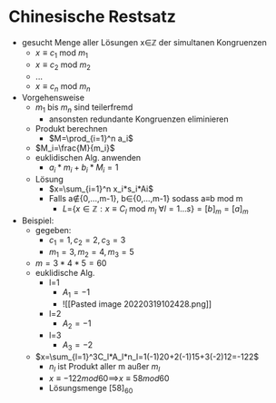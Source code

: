 # Chinesische Restsatz
+ gesucht Menge aller Lösungen x∈ℤ der simultanen Kongruenzen
	+  $x≡c_1$ mod $m_1$	 
	+  $x≡c_2$ mod $m_2$	
	+  ...
	+  $x≡c_n$ mod $m_n$
+  Vorgehensweise
	+  $m_1$ bis $m_n$ sind teilerfremd
		+  ansonsten redundante Kongruenzen eliminieren
	+  Produkt berechnen
		+ $M=\prod_{i=1}^n a_i$
	+ $M_i=\frac{M}{m_i}$
	+ euklidischen Alg. anwenden
		+ $a_i*m_i+b_i*M_i=1$
	+ Lösung
		+ $x=\sum_{i=1}^n x_i*s_i*Ai$
		+ Falls a∉{0,...,m-1}, b∈{0,...,m-1} sodass a≡b mod m
			+ $L=${$x∈ℤ: x≡C_l$ mod $m_l$ $∀l=1...s$}$=[b]_m=[a]_m$ 
+ Beispiel:
	+ gegeben:
		+ $c_1=1, c_2=2, c_3=3$
		+ $m_1=3, m_2=4, m_3=5$
	+ $m=3*4*5=60$
	+ euklidische Alg.
		+ l=1
			+ $A_1=-1$
			+ ![[Pasted image 20220319102428.png]]
		+ l=2
			+ $A_2=-1$
		+ l=3
			+ $A_3=-2$
	+ $x=\sum_{l=1}^3C_l*A_l*n_l=1(-1)20+2(-1)15+3(-2)12=-122$
		+ $n_l$ ist Produkt aller m außer $m_l$
		+ $x≡-122mod60$==>$x≡ 58 mod 60$
		+ Lösungsmenge $[58]_60$

